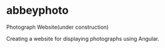 # abbeyphoto
Photograph Website(under construction)

Creating a website for displaying photographs using Angular.

